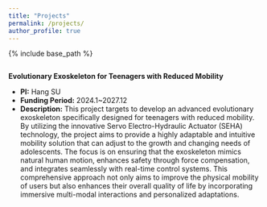 ```yaml
---
title: "Projects"
permalink: /projects/
author_profile: true
---
```

{% include base_path %}

<style>
.about-me {
    margin-top: 2em; /* 增加顶部边距 */
}
.about-me p {
    text-align: justify;
    margin-bottom: 1em;
}
.about-me ul {
    margin-top: 1em; /* 增加列表顶部边距 */
}
</style>

<div class="about-me">
    <p><strong>Evolutionary Exoskeleton for Teenagers with Reduced Mobility</strong></p>
    <ul>
        <li><strong>PI:</strong> Hang SU</li>
        <li><strong>Funding Period:</strong> 2024.1~2027.12</li>
        <li><strong>Description:</strong> <span>This project targets to develop an advanced evolutionary exoskeleton specifically designed for teenagers with reduced mobility. By utilizing the innovative Servo Electro-Hydraulic Actuator (SEHA) technology, the project aims to provide a highly adaptable and intuitive mobility solution that can adjust to the growth and changing needs of adolescents. The focus is on ensuring that the exoskeleton mimics natural human motion, enhances safety through force compensation, and integrates seamlessly with real-time control systems. This comprehensive approach not only aims to improve the physical mobility of users but also enhances their overall quality of life by incorporating immersive multi-modal interactions and personalized adaptations.</span></li>
    </ul>
</div>


